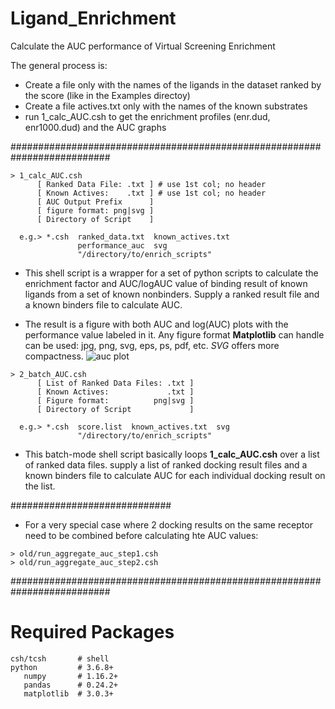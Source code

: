 # Ligand_Enrichment
Calculate the AUC performance of Virtual Screening Enrichment

The general process is:
- Create a file only with the names of the ligands in the dataset ranked by the score (like in the Examples directoy)
- Create a file actives.txt only with the names of the known substrates
- run 1_calc_AUC.csh to get the enrichment profiles (enr.dud, enr1000.dud) and the AUC graphs

##########################################################################

```
> 1_calc_AUC.csh
      [ Ranked Data File: .txt ] # use 1st col; no header
      [ Known Actives:    .txt ] # use 1st col; no header
      [ AUC Output Prefix      ]
      [ figure format: png|svg ]
      [ Directory of Script    ]

  e.g.> *.csh  ranked_data.txt  known_actives.txt  
               performance_auc  svg
               "/directory/to/enrich_scripts"
```
- This shell script is a wrapper for a set of python scripts to calculate the enrichment factor and AUC/logAUC value of binding result of known ligands from a set of known nonbinders. Supply a ranked result file and a known binders file to calculate AUC.

- The result is a figure with both AUC and log(AUC) plots with the performance value labeled in it. Any figure format **Matplotlib** can handle can be used: jpg, png, svg, eps, ps, pdf, etc. _SVG_ offers more compactness.
![auc plot](https://github.com/mungpeter/Ligand_Enrichment/blob/master/Examples/performance_auc.AUC.svg)

```
> 2_batch_AUC.csh
      [ List of Ranked Data Files: .txt ]
      [ Known Actives:             .txt ]
      [ Figure format:          png|svg ]
      [ Directory of Script             ]

  e.g.> *.csh  score.list  known_actives.txt  svg
               "/directory/to/enrich_scripts"
```
- This batch-mode shell script basically loops **1_calc_AUC.csh** over a list of ranked data files. supply a list of ranked docking result files and a known binders file to calculate AUC for each individual docking result on the list.


#############################
- For a very special case where 2 docking results on the same receptor need to be combined before calculating hte AUC values:

```
> old/run_aggregate_auc_step1.csh
> old/run_aggregate_auc_step2.csh
```

##########################################################################
# Required Packages
```
csh/tcsh       # shell
python         # 3.6.8+
   numpy       # 1.16.2+
   pandas      # 0.24.2+
   matplotlib  # 3.0.3+
```